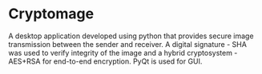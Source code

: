 # Cryptomage

  A desktop application developed using python that provides secure image transmission between the sender and receiver. 
  A digital signature - SHA was used to verify integrity of the image and a hybrid cryptosystem - AES+RSA for
end-to-end encryption. PyQt is used for GUI.
